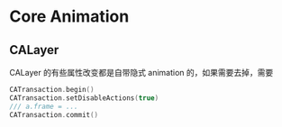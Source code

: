 # Core Animation

## CALayer

CALayer 的有些属性改变都是自带隐式 animation 的，如果需要去掉，需要 

```swift
CATransaction.begin()
CATransaction.setDisableActions(true)
/// a.frame = ...
CATransaction.commit()
```

